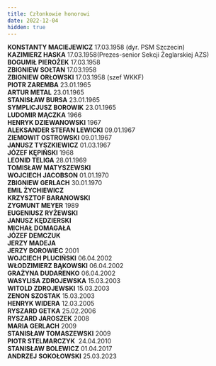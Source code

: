 ```yaml
---
title: Członkowie honorowi
date: 2022-12-04
hidden: true
---
```

**KONSTANTY MACIEJEWICZ** 17.03.1958 (dyr. PSM Szczecin)<br>
**KAZIMIERZ HASKA** 17.03.1958(Prezes-senior Sekcji Żeglarskiej AZS)<br>
**BOGUMIŁ PIEROŻEK** 17.03.1958<br>
**ZBIGNIEW SOŁTAN** 17.03.1958<br>
**ZBIGNIEW ORŁOWSKI** 17.03.1958 (szef WKKF)<br>
**PIOTR ZAREMBA** 23.01.1965<br>
**ARTUR METAL** 23.01.1965<br>
**STANISŁAW BURSA** 23.01.1965<br>
**SYMPLICJUSZ BOROWIK** 23.01.1965<br>
**LUDOMIR MĄCZKA** 1966<br>
**HENRYK DZIEWANOWSKI** 1967<br>
**ALEKSANDER STEFAN LEWICKI** 09.01.1967<br>
**ZIEMOWIT OSTROWSKI** 09.01.1967<br>
**JANUSZ TYSZKIEWICZ** 01.03.1967<br>
**JÓZEF KĘPIŃSKI** 1968<br>
**LEONID TELIGA** 28.01.1969<br>
**TOMISŁAW MATYSZEWSKI**<br>
**WOJCIECH JACOBSON** 01.01.1970<br>
**ZBIGNIEW GERLACH** 30.01.1970<br>
**EMIL ŻYCHIEWICZ**<br>
**KRZYSZTOF BARANOWSKI**<br>
**ZYGMUNT MEYER** 1989<br>
**EUGENIUSZ RYŻEWSKI**<br>
**JANUSZ KĘDZIERSKI**<br>
**MICHAŁ DOMAGAŁA**<br>
**JÓZEF DEMCZUK**<br>
**JERZY MADEJA**<br>
**JERZY BOROWIEC** 2001<br>
**WOJCIECH PLUCIŃSKI** 06.04.2002<br>
**WŁODZIMIERZ BĄKOWSKI** 06.04.2002<br>
**GRAŻYNA DUDARENKO** 06.04.2002<br>
**WASYLISA ZDROJEWSKA** 15.03.2003<br>
**WITOLD ZDROJEWSKI** 15.03.2003<br>
**ZENON SZOSTAK** 15.03.2003<br>
**HENRYK WIDERA** 12.03.2005<br>
**RYSZARD GETKA** 25.02.2006<br>
**RYSZARD JAROSZEK** 2008<br>
**MARIA GERLACH** 2009<br>
**STANISŁAW TOMASZEWSKI** 2009<br>
**PIOTR STELMARCZYK**  24.04.2010<br>
**STANISŁAW BOLEWICZ** 01.04.2017<br>
**ANDRZEJ** **SOKOŁOWSKI** 25.03.2023<br>
